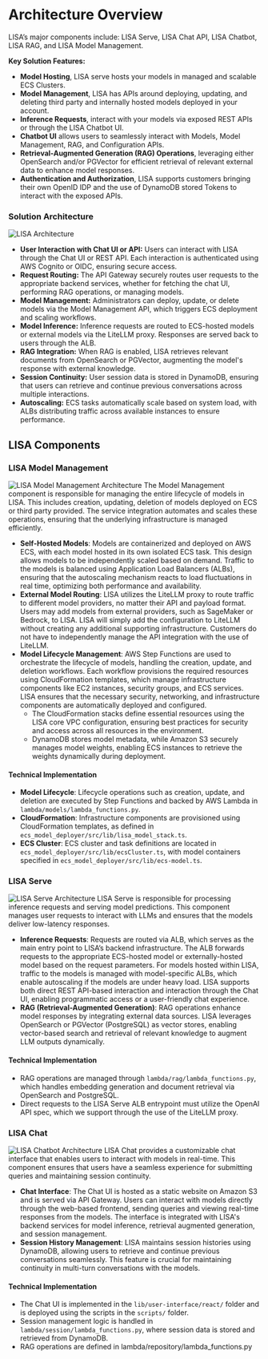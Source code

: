# Architecture Overview

LISA’s major components include: LISA Serve, LISA Chat API, LISA Chatbot, LISA RAG, and LISA Model Management.

**Key Solution Features:**

* **Model Hosting**, LISA serve hosts your models in managed and scalable ECS Clusters.
* **Model Management**, LISA has APIs around deploying, updating, and deleting third party and internally hosted models deployed in your account.
* **Inference Requests**, interact with your models via exposed REST APIs or through the LISA Chatbot UI.
* **Chatbot UI** allows users to seamlessly interact with Models, Model Management, RAG, and Configuration APIs.
* **Retrieval-Augmented Generation (RAG) Operations**, leveraging either OpenSearch and/or PGVector for efficient retrieval of relevant external data to enhance model responses.
* **Authentication and Authorization**, LISA supports customers bringing their own OpenID IDP and the use of DynamoDB stored Tokens to interact with the exposed APIs.

### Solution Architecture

![LISA Architecture](../assets/LisaArchitecture.png)
- **User Interaction with Chat UI or API:** Users can interact with LISA through the Chat UI or REST API. Each interaction is authenticated using AWS Cognito or OIDC, ensuring secure access.
- **Request Routing:** The API Gateway securely routes user requests to the appropriate backend services, whether for fetching the chat UI, performing RAG operations, or managing models.
- **Model Management:** Administrators can deploy, update, or delete models via the Model Management API, which triggers ECS deployment and scaling workflows.
- **Model Inference:** Inference requests are routed to ECS-hosted models or external models via the LiteLLM proxy. Responses are served back to users through the ALB.
- **RAG Integration:** When RAG is enabled, LISA retrieves relevant documents from OpenSearch or PGVector, augmenting the model's response with external knowledge.
- **Session Continuity:** User session data is stored in DynamoDB, ensuring that users can retrieve and continue previous conversations across multiple interactions.
- **Autoscaling:** ECS tasks automatically scale based on system load, with ALBs distributing traffic across available instances to ensure performance.

## LISA Components

### LISA Model Management
![LISA Model Management Architecture](../assets/LisaModelManagement.png)
The Model Management component is responsible for managing the entire lifecycle of models in LISA. This includes creation, updating, deletion of models deployed on ECS or third party provided. The service integration automates and scales these operations, ensuring that the underlying infrastructure is managed efficiently.

* **Self-Hosted Models**: Models are containerized and deployed on AWS ECS, with each model hosted in its own isolated ECS task. This design allows models to be independently scaled based on demand. Traffic to the models is balanced using Application Load Balancers (ALBs), ensuring that the autoscaling mechanism reacts to load fluctuations in real time, optimizing both performance and availability.
* **External Model Routing**: LISA utilizes the LiteLLM proxy to route traffic to different model providers, no matter their API and payload format. Users may add models from external providers, such as SageMaker or Bedrock, to LISA. LISA will simply add the configuration to LiteLLM without creating any additional supporting infrastructure. Customers do not have to independently manage the API integration with the use of LiteLLM.
* **Model Lifecycle Management**: AWS Step Functions are used to orchestrate the lifecycle of models, handling the creation, update, and deletion workflows. Each workflow provisions the required resources using CloudFormation templates, which manage infrastructure components like EC2 instances, security groups, and ECS services. LISA ensures that the necessary security, networking, and infrastructure components are automatically deployed and configured.
    * The CloudFormation stacks define essential resources using the LISA core VPC configuration, ensuring best practices for security and access across all resources in the environment.
    * DynamoDB stores model metadata, while Amazon S3 securely manages model weights, enabling ECS instances to retrieve the weights dynamically during deployment.

#### Technical Implementation

* **Model Lifecycle**: Lifecycle operations such as creation, update, and deletion are executed by Step Functions and backed by AWS Lambda in ```lambda/models/lambda_functions.py```.
* **CloudFormation**: Infrastructure components are provisioned using CloudFormation templates, as defined in ```ecs_model_deployer/src/lib/lisa_model_stack.ts```.
* **ECS Cluster**: ECS cluster and task definitions are located in ```ecs_model_deployer/src/lib/ecsCluster.ts```, with model containers specified in ```ecs_model_deployer/src/lib/ecs-model.ts```.


### LISA Serve
![LISA Serve Architecture](../assets/LisaServe.png)
LISA Serve is responsible for processing inference requests and serving model predictions. This component manages user requests to interact with LLMs and ensures that the models deliver low-latency responses.

* **Inference Requests**: Requests are routed via ALB, which serves as the main entry point to LISA’s backend infrastructure. The ALB forwards requests to the appropriate ECS-hosted model or externally-hosted model based on the request parameters. For models hosted within LISA, traffic to the models is managed with model-specific ALBs, which enable autoscaling if the models are under heavy load. LISA supports both direct REST API-based interaction and interaction through the Chat UI, enabling programmatic access or a user-friendly chat experience.
* **RAG (Retrieval-Augmented Generation)**: RAG operations enhance model responses by integrating external data sources. LISA leverages OpenSearch or PGVector (PostgreSQL) as vector stores, enabling vector-based search and retrieval of relevant knowledge to augment LLM outputs dynamically.

#### Technical Implementation

* RAG operations are managed through ```lambda/rag/lambda_functions.py```, which handles embedding generation and document retrieval via OpenSearch and PostgreSQL.
* Direct requests to the LISA Serve ALB entrypoint must utilize the OpenAI API spec, which we support through the use of the LiteLLM proxy.


### LISA Chat
![LISA Chatbot Architecture](../assets/LisaChat.png)
LISA Chat provides a customizable chat interface that enables users to interact with models in real-time. This component ensures that users have a seamless experience for submitting queries and maintaining session continuity.

* **Chat Interface**: The Chat UI is hosted as a static website on Amazon S3 and is served via API Gateway. Users can interact with models directly through the web-based frontend, sending queries and viewing real-time responses from the models. The interface is integrated with LISA's backend services for model inference, retrieval augmented generation, and session management.
* **Session History Management**: LISA maintains session histories using DynamoDB, allowing users to retrieve and continue previous conversations seamlessly. This feature is crucial for maintaining continuity in multi-turn conversations with the models.

#### Technical Implementation

* The Chat UI is implemented in the ```lib/user-interface/react/``` folder and is deployed using the scripts in the ```scripts/``` folder.
* Session management logic is handled in ```lambda/session/lambda_functions.py```, where session data is stored and retrieved from DynamoDB.
* RAG operations are defined in lambda/repository/lambda_functions.py
